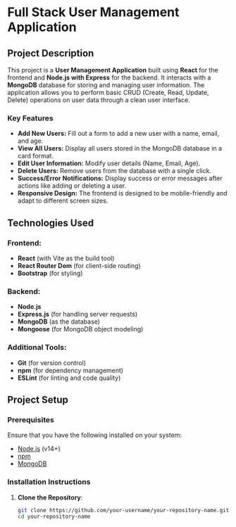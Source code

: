 # Full Stack User Management Application

## Project Description

This project is a **User Management Application** built using **React** for the frontend and **Node.js with Express** for the backend. It interacts with a **MongoDB** database for storing and managing user information. The application allows you to perform basic CRUD (Create, Read, Update, Delete) operations on user data through a clean user interface.

### Key Features
- **Add New Users:** Fill out a form to add a new user with a name, email, and age.
- **View All Users:** Display all users stored in the MongoDB database in a card format.
- **Edit User Information:** Modify user details (Name, Email, Age).
- **Delete Users:** Remove users from the database with a single click.
- **Success/Error Notifications:** Display success or error messages after actions like adding or deleting a user.
- **Responsive Design:** The frontend is designed to be mobile-friendly and adapt to different screen sizes.

## Technologies Used

### Frontend:
- **React** (with Vite as the build tool)
- **React Router Dom** (for client-side routing)
- **Bootstrap** (for styling)

### Backend:
- **Node.js**
- **Express.js** (for handling server requests)
- **MongoDB** (as the database)
- **Mongoose** (for MongoDB object modeling)

### Additional Tools:
- **Git** (for version control)
- **npm** (for dependency management)
- **ESLint** (for linting and code quality)

## Project Setup

### Prerequisites
Ensure that you have the following installed on your system:
- [Node.js](https://nodejs.org/) (v14+)
- [npm](https://www.npmjs.com/)
- [MongoDB](https://www.mongodb.com/)

### Installation Instructions

1. **Clone the Repository**:
   ```bash
   git clone https://github.com/your-username/your-repository-name.git
   cd your-repository-name

